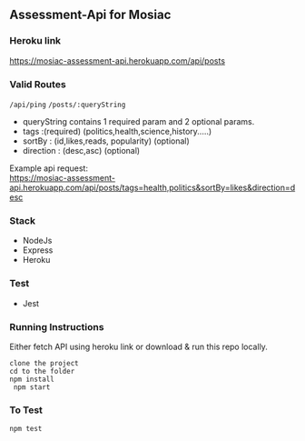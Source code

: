 ## Assessment-Api for Mosiac

### Heroku link

https://mosiac-assessment-api.herokuapp.com/api/posts

### Valid Routes

`/api/ping`
`/posts/:queryString`

- queryString contains 1 required param and 2 optional params.
- tags :(required) (politics,health,science,history.....)
- sortBy : (id,likes,reads, popularity) (optional)
- direction : (desc,asc) (optional)
  <br>

Example api request:
<br>
https://mosiac-assessment-api.herokuapp.com/api/posts/tags=health,politics&sortBy=likes&direction=desc

### Stack

- NodeJs
- Express
- Heroku

### Test

- Jest

### Running Instructions

Either fetch API using heroku link or download & run this repo locally.

`clone the project` <br>
`cd to the folder` <br>
`npm install`
<br>
` npm start`

### To Test

`npm test`
